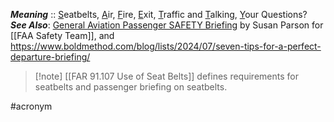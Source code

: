 ***Meaning*** :: <u>S</u>eatbelts, <u>A</u>ir, <u>F</u>ire, <u>E</u>xit, <u>T</u>raffic and <u>T</u>alking, <u>Y</u>our Questions?
***See Also***: [General Aviation Passenger SAFETY Briefing](https://www.faasafety.gov/files/gslac/library/documents/2007/jan/14082/6.5%20passenger%20safety%20briefing%20janfeb07.pdf) by Susan Parson for [[FAA Safety Team]], and https://www.boldmethod.com/blog/lists/2024/07/seven-tips-for-a-perfect-departure-briefing/

>[!note] [[FAR 91.107 Use of Seat Belts]] defines requirements for seatbelts and passenger briefing on seatbelts.

#acronym